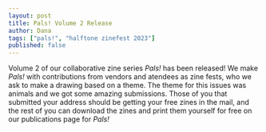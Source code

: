 ```yaml
---
layout: post
title: Pals! Volume 2 Release
author: Dana
tags: ["pals!", "halftone zinefest 2023"]
published: false
---
```


Volume 2 of our collaborative zine series *Pals!* has been released! We make *Pals!* with contributions from vendors and atendees as zine fests, who we ask to make a drawing based on a theme. The theme for this issues was animals and we got some amazing submissions. Those of you that submitted your address should be getting your free zines in the mail, and the rest of you can download the zines and print them yourself for free on our publications page for *Pals!*

<!--more-->
